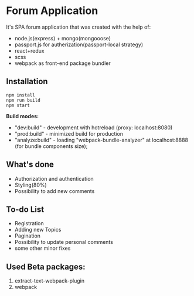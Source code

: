 Forum Application
=========================
It's SPA forum application that was created with the help of:
* node.js(express) + mongo(mongooose)
* passport.js for autherization(passport-local strategy)
* react+redux
* scss
* webpack as front-end package bundler

## Installation
```
npm install
npm run build
npm start
```
<b>Build modes:</b>
* "dev:build" - development with hotreload (proxy: localhost:8080)
* "prod:build" - minimized build for production
* "analyze:build" - loading "webpack-bundle-analyzer" at localhost:8888 (for bundle components size);

## What's done
* Authorization and authentication
* Styling(80%)
* Possibility to add new comments

## To-do List
* Registration
* Adding new Topics
* Pagination
* Possibility to update personal comments
* some other minor fixes

## Used Beta packages:
1. extract-text-webpack-plugin
2. webpack